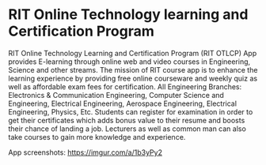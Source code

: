 # RIT Online Technology learning and Certification Program  
RIT Online Technology Learning and Certification Program (RIT OTLCP) App provides E-learning through online web and video courses in Engineering, Science and other streams. The mission of RIT course app is to enhance the learning experience by providing free online courseware and weekly quiz as well as affordable exam fees for certification.	
All Engineering Branches: Electronics & Communication Engineering, Computer Science and Engineering, Electrical Engineering, Aerospace Engineering, Electrical Engineering, Physics, Etc.
Students can register for examination in order to get their certificates which adds bonus value to their resume and boosts their chance of landing a job. Lecturers as well as common man can also take courses to gain more knowledge and experience.


App screenshots: https://imgur.com/a/1b3yPy2


